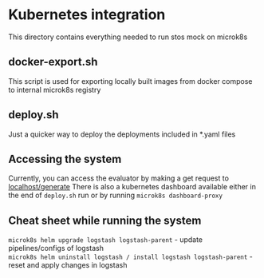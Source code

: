 # Kubernetes integration
This directory contains everything needed to run stos mock on microk8s

## docker-export.sh
This script is used for exporting locally built images from docker compose to internal microk8s registry

## deploy.sh
Just a quicker way to deploy the deployments included in \*.yaml files

## Accessing the system
Currently, you can access the evaluator by making a get request to [localhost/generate](http://localhost/generate?n=1)
There is also a kubernetes dashboard available either in the end of `deploy.sh` run or by running `microk8s dashboard-proxy`

## Cheat sheet while running the system
`microk8s helm upgrade logstash logstash-parent` - update pipelines/configs of logstash     
`microk8s helm uninstall logstash / install logstash logstash-parent` - reset and apply changes in logstash
